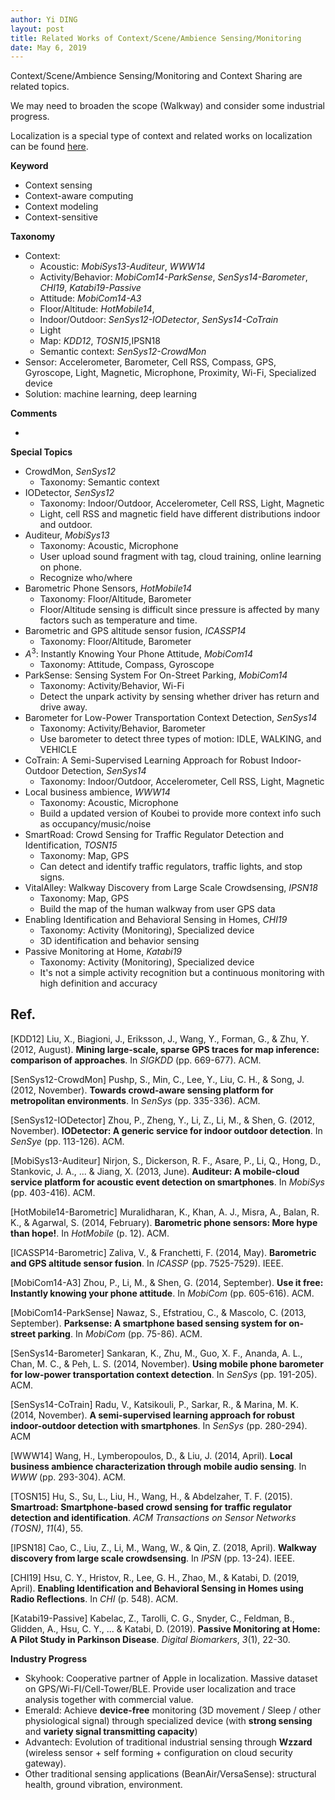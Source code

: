 ```yaml
---
author: Yi DING
layout: post
title: Related Works of Context/Scene/Ambience Sensing/Monitoring 
date: May 6, 2019
---
```




Context/Scene/Ambience Sensing/Monitoring and Context Sharing are related topics.

We may need to broaden the scope (Walkway) and consider some industrial progress.

Localization is a special type of context and related works on localization can be found [here](https://dymodi.github.io/Research/Literature-Reviews/Indoor-Localization-Related-Works).



**Keyword**

* Context sensing
* Context-aware computing
* Context modeling
* Context-sensitive



**Taxonomy**

* Context:
  * Acoustic: *MobiSys13-Auditeur*, *WWW14*
  * Activity/Behavior: *MobiCom14-ParkSense*, *SenSys14-Barometer*, *CHI19*,  *Katabi19-Passive*
  * Attitude: *MobiCom14-A3*
  * Floor/Altitude: *HotMobile14*, 
  * Indoor/Outdoor: *SenSys12-IODetector*, *SenSys14-CoTrain*
  * Light
  * Map: *KDD12*, *TOSN15*,IPSN18
  * Semantic context: *SenSys12-CrowdMon*
* Sensor: Accelerometer, Barometer, Cell RSS, Compass, GPS, Gyroscope, Light, Magnetic, Microphone, Proximity, Wi-Fi, Specialized device
* Solution: machine learning, deep learning

**Comments**

* 

**Special Topics**

* CrowdMon, *SenSys12*
  * Taxonomy: Semantic context
* IODetector, *SenSys12*
  * Taxonomy: Indoor/Outdoor, Accelerometer, Cell RSS, Light, Magnetic
  * Light, cell RSS and magnetic field have different distributions indoor and outdoor.
* Auditeur, *MobiSys13*
  * Taxonomy: Acoustic, Microphone
  * User upload sound fragment with tag, cloud training, online learning on phone. 
  * Recognize who/where
* Barometric Phone Sensors, *HotMobile14*
  * Taxonomy: Floor/Altitude, Barometer
  * Floor/Altitude sensing is difficult since pressure is affected by many factors such as temperature and time.
* Barometric and GPS altitude sensor fusion, *ICASSP14*
  * Taxonomy: Floor/Altitude, Barometer
* $A^3$: Instantly Knowing Your Phone Attitude, *MobiCom14*
  * Taxonomy: Attitude, Compass, Gyroscope
* ParkSense: Sensing System For On-Street Parking, *MobiCom14*
  * Taxonomy: Activity/Behavior, Wi-Fi
  * Detect the unpark activity by sensing whether driver has return and drive away.
* Barometer for Low-Power Transportation Context Detection, *SenSys14*
  * Taxonomy:  Activity/Behavior, Barometer
  * Use barometer to detect three types of motion: IDLE, WALKING, and VEHICLE
* CoTrain: A Semi-Supervised Learning Approach for Robust Indoor-Outdoor Detection, *SenSys14*
  * Taxonomy: Indoor/Outdoor, Accelerometer, Cell RSS, Light, Magnetic
* Local business ambience, *WWW14*
  * Taxonomy: Acoustic, Microphone
  * Build a updated version of Koubei to provide more context info such as occupancy/music/noise
* SmartRoad: Crowd Sensing for Traffic Regulator Detection and Identification, *TOSN15*
  * Taxonomy: Map, GPS
  * Can detect and identify traffic regulators, traffic lights, and stop signs.
* VitalAlley: Walkway Discovery from Large Scale Crowdsensing, *IPSN18*
  * Taxonomy: Map, GPS
  * Build the map of the human walkway from user GPS data
* Enabling Identification and Behavioral Sensing in Homes, *CHI19*
  * Taxonomy: Activity (Monitoring), Specialized device
  * 3D identification and behavior sensing
* Passive Monitoring at Home, *Katabi19*
  * Taxonomy: Activity (Monitoring), Specialized device
  * It's not a simple activity recognition but a continuous monitoring with high definition and accuracy

##  Ref.

[KDD12] Liu, X., Biagioni, J., Eriksson, J., Wang, Y., Forman, G., & Zhu, Y. (2012, August). **Mining large-scale, sparse GPS traces for map inference: comparison of approaches**. In *SIGKDD* (pp. 669-677). ACM.

[SenSys12-CrowdMon] Pushp, S., Min, C., Lee, Y., Liu, C. H., & Song, J. (2012, November). **Towards crowd-aware sensing platform for metropolitan environments**. In *SenSys* (pp. 335-336). ACM.

[SenSys12-IODetector] Zhou, P., Zheng, Y., Li, Z., Li, M., & Shen, G. (2012, November). **IODetector: A generic service for indoor outdoor detection**. In *SenSye* (pp. 113-126). ACM.

[MobiSys13-Auditeur] Nirjon, S., Dickerson, R. F., Asare, P., Li, Q., Hong, D., Stankovic, J. A., ... & Jiang, X. (2013, June). **Auditeur: A mobile-cloud service platform for acoustic event detection on smartphones**. In *MobiSys* (pp. 403-416). ACM.

[HotMobile14-Barometric] Muralidharan, K., Khan, A. J., Misra, A., Balan, R. K., & Agarwal, S. (2014, February). **Barometric phone sensors: More hype than hope!**. In *HotMobile* (p. 12). ACM.

[ICASSP14-Barometric] Zaliva, V., & Franchetti, F. (2014, May). **Barometric and GPS altitude sensor fusion**. In *ICASSP* (pp. 7525-7529). IEEE.

[MobiCom14-A3] Zhou, P., Li, M., & Shen, G. (2014, September). **Use it free: Instantly knowing your phone attitude**. In *MobiCom* (pp. 605-616). ACM.

[MobiCom14-ParkSense] Nawaz, S., Efstratiou, C., & Mascolo, C. (2013, September). **Parksense: A smartphone based sensing system for on-street parking**. In *MobiCom* (pp. 75-86). ACM.

[SenSys14-Barometer] Sankaran, K., Zhu, M., Guo, X. F., Ananda, A. L., Chan, M. C., & Peh, L. S. (2014, November). **Using mobile phone barometer for low-power transportation context detection**. In *SenSys* (pp. 191-205). ACM.

[SenSys14-CoTrain] Radu, V., Katsikouli, P., Sarkar, R., & Marina, M. K. (2014, November). **A semi-supervised learning approach for robust indoor-outdoor detection with smartphones**. In *SenSys* (pp. 280-294). ACM

[WWW14] Wang, H., Lymberopoulos, D., & Liu, J. (2014, April). **Local business ambience characterization through mobile audio sensing**. In *WWW* (pp. 293-304). ACM.

[TOSN15] Hu, S., Su, L., Liu, H., Wang, H., & Abdelzaher, T. F. (2015). **Smartroad: Smartphone-based crowd sensing for traffic regulator detection and identification**. *ACM Transactions on Sensor Networks (TOSN)*, *11*(4), 55.

[IPSN18] Cao, C., Liu, Z., Li, M., Wang, W., & Qin, Z. (2018, April). **Walkway discovery from large scale crowdsensing**. In *IPSN* (pp. 13-24). IEEE.

[CHI19] Hsu, C. Y., Hristov, R., Lee, G. H., Zhao, M., & Katabi, D. (2019, April). **Enabling Identification and Behavioral Sensing in Homes using Radio Reflections**. In *CHI* (p. 548). ACM.

[Katabi19-Passive] Kabelac, Z., Tarolli, C. G., Snyder, C., Feldman, B., Glidden, A., Hsu, C. Y., ... & Katabi, D. (2019). **Passive Monitoring at Home: A Pilot Study in Parkinson Disease**. *Digital Biomarkers*, *3*(1), 22-30.



**Industry Progress**

- Skyhook: Cooperative partner of Apple in localization. Massive dataset on GPS/Wi-FI/Cell-Tower/BLE. Provide user localization and trace analysis together with commercial value.
- Emerald: Achieve **device-free** monitoring (3D movement / Sleep / other physiological signal) through specialized device (with **strong sensing** and **variety signal transmitting capacity**)
- Advantech: Evolution of traditional industrial sensing through **Wzzard** (wireless sensor + self forming + configuration on cloud security gateway).
- Other traditional sensing applications (BeanAir/VersaSense): structural health, ground vibration, environment.
